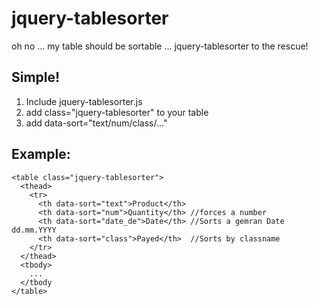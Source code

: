 # jquery-tablesorter

oh no ... my table should be sortable ... jquery-tablesorter to the rescue!

## Simple!

1. Include jquery-tablesorter.js
2. add class="jquery-tablesorter" to your table
3. add data-sort="text/num/class/..."

## Example:

    <table class="jquery-tablesorter">
      <thead>
        <tr>
          <th data-sort="text">Product</th> 
          <th data-sort="num">Quantity</th> //forces a number 
          <th data-sort="date_de">Date</th> //Sorts a gemran Date dd.mm.YYYY
          <th data-sort="class">Payed</th>  //Sorts by classname
        </tr>
      </thead>
      <tbody>
        ...
      </tbody
    </table>
    
 
